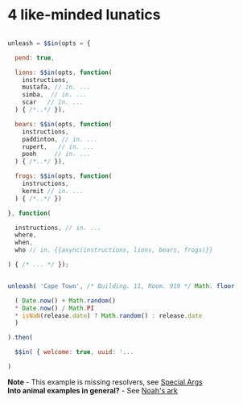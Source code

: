# 4 like-minded lunatics

```javascript

unleash = $$in(opts = {

  pend: true,

  lions: $$in(opts, function(
    instructions,
    mustafa, // in. ...
    simba,  // in. ...
    scar   // in. ... 
  ) { /*..*/ }),

  bears: $$in(opts, function(
    instructions,
    paddinton, // in. ...
    rupert,   // in. ...
    pooh     // in. ...
  ) { /*..*/ }),

  frogs: $$in(opts, function(
    instructions,
    kermit // in. ...
  ) { /*..*/ })

}, function(

  instructions, // in. ...
  where,
  when,
  who // in. {{async(instructions, lions, bears, frogs)}}

) { /* ... */ });


unleash( 'Cape Town', /* Building. 11, Room. 919 */ Math. floor

  ( Date.now() + Math.random() 
  * Date.now() / Math.PI 
  * isNaN(release.date) ? Math.random() : release.date
  )

).then(

  $$in( { welcome: true, uuid: '...

)

```

<b>Note</b> - This example is missing resolvers, see [Special Args](https://github.com/nomilous/in.#special-arguments) <br>
<b>Into animal examples in general?</b> - See [Noah's ark](https://www.google.co.za/search?q=noah%27s+ark&espv=2&biw=1063&bih=1058&tbm=isch&tbo=u&source=univ&sa=X&ei=zVaJVc38A4Lj7QaKnorICg&ved=0CCYQsAQ)
